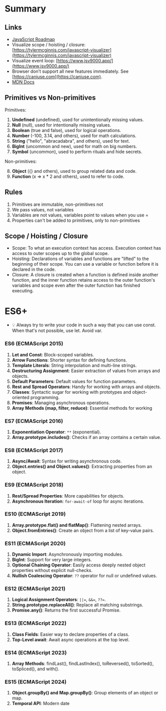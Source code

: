 # Summary

## Links

- [JavaScript Roadmap](https://roadmap.sh/javascript)
- Visualize scope / hoisting / closure: [https://tylermcginnis.com/javascript-visualizer](https://tylermcginnis.com/javascript-visualizer)
- Visualize event loop: [https://www.jsv9000.app/](https://www.jsv9000.app/)
- Browser don’t support all new features immediately. See [https://caniuse.com](https://caniuse.com).
- [MDN Docs](https://developer.mozilla.org/en-US/)

## Primitives vs Non-primitives

Primitives:

1. **Undefined** (undefined), used for unintentionally missing values.
2. **Null** (null), used for intentionally missing values.
3. **Boolean** (true and false), used for logical operations.
4. **Number** (-100, 3.14, and others), used for math calculations.
5. **String** ("hello", "abracadabra", and others), used for text.
6. **BigInt** (uncommon and new), used for math on big numbers.
7. **Symbol** (uncommon), used to perform rituals and hide secrets.

Non-primitives:

8. **Object** ({} and others), used to group related data and code.
9. **Function** (x => x \* 2 and others), used to refer to code.

## Rules

1. Primitives are immutable, non-primitives not
2. We pass values, not variables
3. Variables are not values, variables point to values when you use =
4. Properties can't be added to primitives, only to non-primitives

## Scope / Hoisting / Closure

- Scope: To what an execution context has access. Execution context has access to outer scopes up to the global scope.
- Hoisting: Declarations of variables and functions are "lifted" to the beginning of their scope. You can use a variable or function before it is declared in the code.
- Closure: A closure is created when a function is defined inside another function, and the inner function retains access to the outer function's variables and scope even after the outer function has finished executing.

# ES6+

- 💡 Always try to write your code in such a way that you can use const. When that's not possible, use let. Avoid var.

### ES6 (ECMAScript 2015)

1. **Let and Const**: Block-scoped variables.
2. **Arrow Functions**: Shorter syntax for defining functions.
3. **Template Literals**: String interpolation and multi-line strings.
4. **Destructuring Assignment**: Easier extraction of values from arrays and objects.
5. **Default Parameters**: Default values for function parameters.
6. **Rest and Spread Operators**: Handy for working with arrays and objects.
7. **Classes**: Syntactic sugar for working with prototypes and object-oriented programming.
8. **Promises**: Managing asynchronous operations.
9. **Array Methods (map, filter, reduce)**: Essential methods for working

### ES7 (ECMAScript 2016)

1. **Exponentiation Operator**: `**` (exponential).
2. **Array.prototype.includes()**: Checks if an array contains a certain value.

### ES8 (ECMAScript 2017)

1. **Async/Await**: Syntax for writing asynchronous code.
2. **Object.entries() and Object.values()**: Extracting properties from an object.

### ES9 (ECMAScript 2018)

1. **Rest/Spread Properties**: More capabilities for objects.
2. **Asynchronous Iteration**: `for-await-of` loop for async iterations.

### ES10 (ECMAScript 2019)

1. **Array.prototype.flat() and flatMap()**: Flattening nested arrays.
2. **Object.fromEntries()**: Create an object from a list of key-value pairs.

### ES11 (ECMAScript 2020)

1. **Dynamic Import**: Asynchronously importing modules.
2. **BigInt**: Support for very large integers.
3. **Optional Chaining Operator**: Easily access deeply nested object properties without explicit null-checks.
4. **Nullish Coalescing Operator**: `??` operator for null or undefined values.

### ES12 (ECMAScript 2021)

1. **Logical Assignment Operators**: `||=`, `&&=`, `??=`.
2. **String.prototype.replaceAll()**: Replace all matching substrings.
3. **Promise.any()**: Returns the first successful Promise.

### ES13 (ECMAScript 2022)

1. **Class Fields**: Easier way to declare properties of a class.
2. **Top-Level await**: Await async operations at the top level.

### ES14 (ECMAScript 2023)

1. **Array Methods**: findLast(), findLastIndex(), toReversed(), toSorted(), toSpliced(), and with().

### ES15 (ECMAScript 2024)

1. **Object.groupBy() and Map.groupBy()**: Group elements of an object or map.
2. **Temporal API**: Modern date
